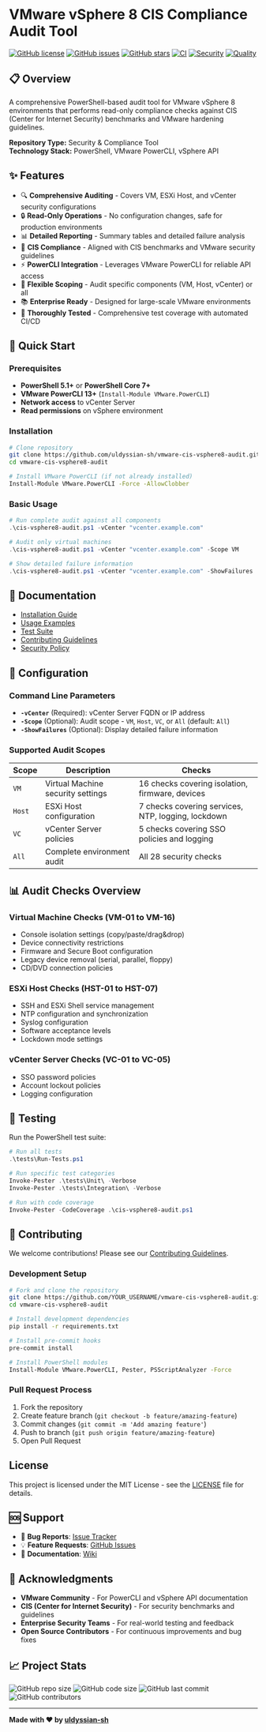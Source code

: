 # VMware vSphere 8 CIS Compliance Audit Tool

[![GitHub license](https://img.shields.io/github/license/uldyssian-sh/vmware-cis-vsphere8-audit)](https://github.com/uldyssian-sh/vmware-cis-vsphere8-audit/blob/main/LICENSE)
[![GitHub issues](https://img.shields.io/github/issues/uldyssian-sh/vmware-cis-vsphere8-audit)](https://github.com/uldyssian-sh/vmware-cis-vsphere8-audit/issues)
[![GitHub stars](https://img.shields.io/github/stars/uldyssian-sh/vmware-cis-vsphere8-audit)](https://github.com/uldyssian-sh/vmware-cis-vsphere8-audit/stargazers)
[![CI](https://github.com/uldyssian-sh/vmware-cis-vsphere8-audit/workflows/CI/badge.svg)](https://github.com/uldyssian-sh/vmware-cis-vsphere8-audit/actions)
[![Security](https://github.com/uldyssian-sh/vmware-cis-vsphere8-audit/workflows/Security%20Scan/badge.svg)](https://github.com/uldyssian-sh/vmware-cis-vsphere8-audit/actions)
[![Quality](https://github.com/uldyssian-sh/vmware-cis-vsphere8-audit/workflows/Code%20Quality/badge.svg)](https://github.com/uldyssian-sh/vmware-cis-vsphere8-audit/actions)

## 📋 Overview

A comprehensive PowerShell-based audit tool for VMware vSphere 8 environments that performs read-only compliance checks against CIS (Center for Internet Security) benchmarks and VMware hardening guidelines.

**Repository Type:** Security & Compliance Tool  
**Technology Stack:** PowerShell, VMware PowerCLI, vSphere API

## ✨ Features

- 🔍 **Comprehensive Auditing** - Covers VM, ESXi Host, and vCenter security configurations
- 🔒 **Read-Only Operations** - No configuration changes, safe for production environments
- 📊 **Detailed Reporting** - Summary tables and detailed failure analysis
- 🎯 **CIS Compliance** - Aligned with CIS benchmarks and VMware security guidelines
- ⚡ **PowerCLI Integration** - Leverages VMware PowerCLI for reliable API access
- 🔧 **Flexible Scoping** - Audit specific components (VM, Host, vCenter) or all
- 📚 **Enterprise Ready** - Designed for large-scale VMware environments
- 🧪 **Thoroughly Tested** - Comprehensive test coverage with automated CI/CD

## 🚀 Quick Start

### Prerequisites

- **PowerShell 5.1+** or **PowerShell Core 7+**
- **VMware PowerCLI 13+** (`Install-Module VMware.PowerCLI`)
- **Network access** to vCenter Server
- **Read permissions** on vSphere environment

### Installation

```bash
# Clone repository
git clone https://github.com/uldyssian-sh/vmware-cis-vsphere8-audit.git
cd vmware-cis-vsphere8-audit

# Install VMware PowerCLI (if not already installed)
Install-Module VMware.PowerCLI -Force -AllowClobber
```

### Basic Usage

```powershell
# Run complete audit against all components
.\cis-vsphere8-audit.ps1 -vCenter "vcenter.example.com"

# Audit only virtual machines
.\cis-vsphere8-audit.ps1 -vCenter "vcenter.example.com" -Scope VM

# Show detailed failure information
.\cis-vsphere8-audit.ps1 -vCenter "vcenter.example.com" -ShowFailures
```

## 📖 Documentation

- [Installation Guide](docs/INSTALLATION.md)
- [Usage Examples](examples/)
- [Test Suite](tests/)
- [Contributing Guidelines](CONTRIBUTING.md)
- [Security Policy](SECURITY.md)

## 🔧 Configuration

### Command Line Parameters

- **`-vCenter`** (Required): vCenter Server FQDN or IP address
- **`-Scope`** (Optional): Audit scope - `VM`, `Host`, `VC`, or `All` (default: `All`)
- **`-ShowFailures`** (Optional): Display detailed failure information

### Supported Audit Scopes

| Scope | Description | Checks |
|-------|-------------|--------|
| `VM` | Virtual Machine security settings | 16 checks covering isolation, firmware, devices |
| `Host` | ESXi Host configuration | 7 checks covering services, NTP, logging, lockdown |
| `VC` | vCenter Server policies | 5 checks covering SSO policies and logging |
| `All` | Complete environment audit | All 28 security checks |

## 📊 Audit Checks Overview

### Virtual Machine Checks (VM-01 to VM-16)
- Console isolation settings (copy/paste/drag&drop)
- Device connectivity restrictions
- Firmware and Secure Boot configuration
- Legacy device removal (serial, parallel, floppy)
- CD/DVD connection policies

### ESXi Host Checks (HST-01 to HST-07)
- SSH and ESXi Shell service management
- NTP configuration and synchronization
- Syslog configuration
- Software acceptance levels
- Lockdown mode settings

### vCenter Server Checks (VC-01 to VC-05)
- SSO password policies
- Account lockout policies
- Logging configuration

## 🧪 Testing

Run the PowerShell test suite:

```powershell
# Run all tests
.\tests\Run-Tests.ps1

# Run specific test categories
Invoke-Pester .\tests\Unit\ -Verbose
Invoke-Pester .\tests\Integration\ -Verbose

# Run with code coverage
Invoke-Pester -CodeCoverage .\cis-vsphere8-audit.ps1
```

## 🤝 Contributing

We welcome contributions! Please see our [Contributing Guidelines](CONTRIBUTING.md).

### Development Setup

```bash
# Fork and clone the repository
git clone https://github.com/YOUR_USERNAME/vmware-cis-vsphere8-audit.git
cd vmware-cis-vsphere8-audit

# Install development dependencies
pip install -r requirements.txt

# Install pre-commit hooks
pre-commit install

# Install PowerShell modules
Install-Module VMware.PowerCLI, Pester, PSScriptAnalyzer -Force
```

### Pull Request Process

1. Fork the repository
2. Create feature branch (`git checkout -b feature/amazing-feature`)
3. Commit changes (`git commit -m 'Add amazing feature'`)
4. Push to branch (`git push origin feature/amazing-feature`)
5. Open Pull Request

## License

This project is licensed under the MIT License - see the [LICENSE](LICENSE) file for details.

## 🆘 Support

- 🐛 **Bug Reports**: [Issue Tracker](https://github.com/uldyssian-sh/vmware-cis-vsphere8-audit/issues)
- 💡 **Feature Requests**: [GitHub Issues](https://github.com/uldyssian-sh/vmware-cis-vsphere8-audit/issues/new)
- 📖 **Documentation**: [Wiki](https://github.com/uldyssian-sh/vmware-cis-vsphere8-audit/wiki)

## 🙏 Acknowledgments

- **VMware Community** - For PowerCLI and vSphere API documentation
- **CIS (Center for Internet Security)** - For security benchmarks and guidelines
- **Enterprise Security Teams** - For real-world testing and feedback
- **Open Source Contributors** - For continuous improvements and bug fixes

## 📈 Project Stats

![GitHub repo size](https://img.shields.io/github/repo-size/uldyssian-sh/vmware-cis-vsphere8-audit)
![GitHub code size](https://img.shields.io/github/languages/code-size/uldyssian-sh/vmware-cis-vsphere8-audit)
![GitHub last commit](https://img.shields.io/github/last-commit/uldyssian-sh/vmware-cis-vsphere8-audit)
![GitHub contributors](https://img.shields.io/github/contributors/uldyssian-sh/vmware-cis-vsphere8-audit)

---

**Made with ❤️ by [uldyssian-sh](https://github.com/uldyssian-sh)**
<!-- Deployment trigger Wed Sep 17 22:40:48 CEST 2025 -->

